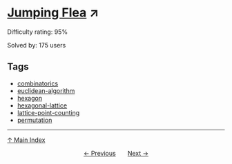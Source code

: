 # [Jumping Flea](https://projecteuler.net/problem=702) ↗️

Difficulty rating: 95%

Solved by: 175 users
## Tags

- [combinatorics](../tags/combinatorics.md)
- [euclidean-algorithm](../tags/euclidean-algorithm.md)
- [hexagon](../tags/hexagon.md)
- [hexagonal-lattice](../tags/hexagonal-lattice.md)
- [lattice-point-counting](../tags/lattice-point-counting.md)
- [permutation](../tags/permutation.md)



---

[↑ Main Index](../README.md)


<div align=center><a href='701.md'>← Previous</a> &nbsp;&nbsp; &nbsp;&nbsp;  <a href='703.md'>Next →</a></div>
